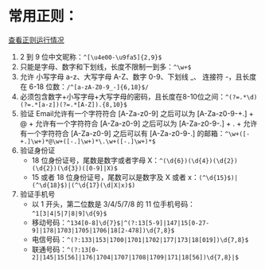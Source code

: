 
# 常用正则：

[查看正则运行情况](https://regexper.com/)

1. 2 到 9 位中文昵称：`^[\u4e00-\u9fa5]{2,9}$`
2. 只能是字母、数字和下划线，长度不限制一到多：`^\w+$`
3. 允许 小写字母 a-z、大写字母 A-Z、数字 0-9、下划线 _、 连接符 -，且长度在 6-18 位数：`/^[a-zA-Z0-9_-]{6,18}$/`
4. 必须包含数字+小写字母+大写字母的密码，且长度在8-10位之间：`^(?=.*\d)(?=.*[a-z])(?=.*[A-Z]).{8,10}$`
5. 验证 Email允许有一个字符符合 [A-Za-z0-9] 之后可以为 [A-Za-z0-9-+.] + @ + 允许有一个字符符合 [A-Za-z0-9] 之后可以为 [A-Za-z0-9-.] + . + 允许有一个字符符合 [A-Za-z0-9] 之后可以有 [A-Za-z0-9-.] 的邮箱：`^\w+([-+.]\w+)*@\w+([-.]\w+)*\.\w+([-.]\w+)*$`
6. 验证身份证
    * 18 位身份证号，尾数是数字或者字母 X：`^(\d{6})(\d{4})(\d{2})(\d{2})(\d{3})([0-9]|X)$`
    * 15 或者 18 位身份证号，尾数可以是数字及 X 或者 x：`(^\d{15}$)|(^\d{18}$)|(^\d{17}(\d|X|x)$)`
7. 验证手机号
    * 以 1 开头，第二位数是 3/4/5/7/8 的 11 位手机号码：`^1[3|4|5|7|8|9]\d{9}$`
    * 移动号码：`^134[0-8]\d{7}$|^(?:13[5-9]|147|15[0-27-9]|178|1703|1705|1706|18[2-478])\d{7,8}$`
    * 电信号码：`^(?:133|153|1700|1701|1702|177|173|18[019])\d{7,8}$`
    * 联通号码：`^(?:13[0-2]|145|15[56]|176|1704|1707|1708|1709|171|18[56])\d{7,8}|$`